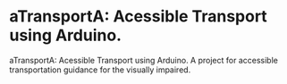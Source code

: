 aTransportA: Acessible Transport using Arduino.
===========

aTransportA: Acessible Transport using Arduino. A project for accessible transportation guidance for the visually impaired.
